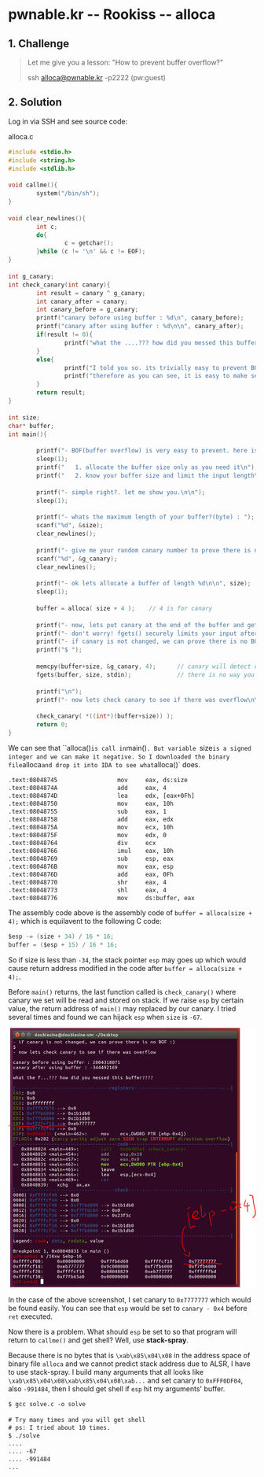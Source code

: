 # pwnable.kr -- Rookiss -- alloca

## 1. Challenge

> Let me give you a lesson: "How to prevent buffer overflow?"  
>   
> ssh alloca@pwnable.kr -p2222 (pw:guest)  

## 2. Solution

Log in via SSH and see source code:

alloca.c
```c
#include <stdio.h>
#include <string.h>
#include <stdlib.h>

void callme(){
        system("/bin/sh");
}

void clear_newlines(){
        int c;
        do{
                c = getchar();
        }while (c != '\n' && c != EOF);
}

int g_canary;
int check_canary(int canary){
        int result = canary ^ g_canary;
        int canary_after = canary;
        int canary_before = g_canary;
        printf("canary before using buffer : %d\n", canary_before);
        printf("canary after using buffer : %d\n\n", canary_after);
        if(result != 0){
                printf("what the ....??? how did you messed this buffer????\n");
        }
        else{
                printf("I told you so. its trivially easy to prevent BOF :)\n");
                printf("therefore as you can see, it is easy to make secure software\n");
        }
        return result;
}

int size;
char* buffer;
int main(){

        printf("- BOF(buffer overflow) is very easy to prevent. here is how to.\n\n");
        sleep(1);
        printf("   1. allocate the buffer size only as you need it\n");
        printf("   2. know your buffer size and limit the input length\n\n");

        printf("- simple right?. let me show you.\n\n");
        sleep(1);

        printf("- whats the maximum length of your buffer?(byte) : ");
        scanf("%d", &size);
        clear_newlines();

        printf("- give me your random canary number to prove there is no BOF : ");
        scanf("%d", &g_canary);
        clear_newlines();

        printf("- ok lets allocate a buffer of length %d\n\n", size);
        sleep(1);

        buffer = alloca( size + 4 );    // 4 is for canary

        printf("- now, lets put canary at the end of the buffer and get your data\n");
        printf("- don't worry! fgets() securely limits your input after %d bytes :)\n", size);
        printf("- if canary is not changed, we can prove there is no BOF :)\n");
        printf("$ ");

        memcpy(buffer+size, &g_canary, 4);      // canary will detect overflow.
        fgets(buffer, size, stdin);             // there is no way you can exploit this.

        printf("\n");
        printf("- now lets check canary to see if there was overflow\n\n");

        check_canary( *((int*)(buffer+size)) );
        return 0;
}
```

We can see that ``alloca()` is call in `main()`. But variable `size` is a signed integer and we can make it negative. So I downloaded the binary file `alloca` and drop it into IDA to see what `alloca()` does. 

```
.text:08048745                 mov     eax, ds:size
.text:0804874A                 add     eax, 4
.text:0804874D                 lea     edx, [eax+0Fh]
.text:08048750                 mov     eax, 10h
.text:08048755                 sub     eax, 1
.text:08048758                 add     eax, edx
.text:0804875A                 mov     ecx, 10h
.text:0804875F                 mov     edx, 0
.text:08048764                 div     ecx
.text:08048766                 imul    eax, 10h
.text:08048769                 sub     esp, eax
.text:0804876B                 mov     eax, esp
.text:0804876D                 add     eax, 0Fh
.text:08048770                 shr     eax, 4
.text:08048773                 shl     eax, 4
.text:08048776                 mov     ds:buffer, eax
```

The assembly code above is the assembly code of `buffer = alloca(size + 4);` which is equilavent to the following C code:

```c
$esp -= (size + 34) / 16 * 16;
buffer = ($esp + 15) / 16 * 16;
```

So if size is less than `-34`, the stack pointer `esp` may goes up which would cause return address modified in the code after `buffer = alloca(size + 4);`.

Before `main()` returns, the last function called is `check_canary()` where canary we set will be read and stored on stack. If we raise `esp` by certain value, the return address of `main()` may replaced by our canary. I tried several times and found we can hijack `esp` when `size` is `-67`.

![](pic1.png)

In the case of the above screenshot, I set canary to `0x7777777` which would be found easily. You can see that `esp` would be set to `canary - 0x4` before `ret` executed.

Now there is a problem. What should `esp` be set to so that program will return to `callme()` and get shell? Well, use __stack-spray__.

Because there is no bytes that is `\xab\x85\x04\x08` in the address space of binary file `alloca` and we cannot predict stack address due to ALSR, I have to use stack-spray. I build many arguments that all looks like `\xab\x85\x04\x08\xab\x85\x04\x08\xab...` and set canary to `0xFFF0DF04`, also `-991484`, then I should get shell if `esp` hit my arguments' buffer. 

```
$ gcc solve.c -o solve

# Try many times and you will get shell
# ps: I tried about 10 times.
$ ./solve
....
.... -67
.... -991484
...
```
